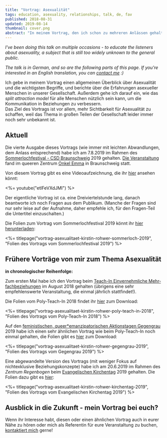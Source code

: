 ```yaml
---
title: "Vortrag: Asexualität"
tags: education, asexuality, relationships, talk, de, fav
published: 2018-08-31
updated: 2019-08-14
thumbnail: cover.png
abstract: "In meinem Vortrag, den ich schon zu mehreren Anlässen gehalten habe, gebe ich einen Überblick zum Thema Asexualität, zu den Erfahrungen asexueller Menschen und zum split attraction model."
---
```


*I've been doing this talk on multiple occasions - to educate the listeners about asexuality, a subject that is still too widely unknown to the general public.*  

*The talk is in German, and so are the following parts of this page. If you're interested in an English translation, you can [contact me](/about/) :)*

Ich gebe in meinem Vortrag einen allgemeinen Überblick über Asexualität und die wichtigsten Begriffe, und berichte über die Erfahrungen asexueller Menschen in unserer Gesellschaft. Außerdem gehe ich darauf ein, wie das *split attraction model* für alle Menschen nützlich sein kann, um die Kommunikation in Beziehungen zu verbessern.  
Das Ziel des Vortrags ist vor allem, mehr Sichtbarkeit für Asexualität zu schaffen, weil das Thema in großen Teilen der Gesellschaft leider immer noch sehr unbekannt ist.

## Aktuell

Die vierte Ausgabe dieses Vortrags (wie immer mit leichten Abwandlungen, dem Anlass entsprechend) habe ich am 7.8.2019 im Rahmen des [Sommerlochfestival - CSD Braunschweig](https://www.csd-braunschweig.de/) 2019 gehalten. [Die Veranstaltung](http://amazing-aces-bs.de/vortrag-sommerloch-2019/) fand im queeren Zentrum [Onkel Emma](https://onkel-emma.org/) in Braunschweig statt. 

Von diesem Vortrag gibt es eine Videoaufzeichnung, die ihr [hier](https://www.youtube.com/watch?v=etlFeVXdJMI) ansehen könnt:

<%= youtube("etlFeVXdJMI") %>

Der eigentliche Vortrag ist ca. eine Dreiviertelstunde lang, danach beantworte ich noch Fragen aus dem Publikum. (Manche der Fragen sind nur sehr leise auf der Aufnahme, daher empfehle ich, für den Fragen-Teil die Untertitel einzuschalten.)

Die Folien zum Vortrag vom Sommerlochfestival 2019 könnt ihr [hier herunterladen](vortrag-asexualitaet-kirstin-rohwer-sommerloch-2019.pdf):

<%= titlepage("vortrag-asexualitaet-kirstin-rohwer-sommerloch-2019", "Folien des Vortrags vom Sommerlochfestival 2019") %>

## Frühere Vorträge von mir zum Thema Asexualität

**in chronologischer Reihenfolge:**

Zum ersten Mal habe ich den Vortrag beim [Teach-In Einvernehmliche Mehr&shy;fach&shy;beziehungen](https://polyffm.wordpress.com/teach-in-2018/) im August 2018 gehalten (übrigens eine sehr empfehlenswerte Veranstaltung, die einmal jährlich stattfindet!).

Die Folien vom Poly-Teach-In 2018 findet ihr [hier](vortrag-asexualitaet-kirstin-rohwer-poly-teach-in-2018.pdf) zum Download:

<%= titlepage("vortrag-asexualitaet-kirstin-rohwer-poly-teach-in-2018", "Folien des Vortrags vom Poly-Teach-In 2018") %>

Auf den [feministischen, queer\*emanzipatorischen Aktionstagen Gegengrau](https://queerfems.blackblogs.org/category/gegengrau-2019/) 2019 habe ich einen sehr ähnlichen Vortrag wie beim Poly-Teach-In noch einmal gehalten, die Folien gibt es [hier](vortrag-asexualitaet-kirstin-rohwer-gegengrau-2019.pdf) zum Download:

<%= titlepage("vortrag-asexualitaet-kirstin-rohwer-gegengrau-2019", "Folien des Vortrags vom Gegengrau 2019") %>

Eine abgewandelte Version des Vortrags (mit weniger Fokus auf nichtexklusive Beziehungskonzepte) habe ich am 20.6.2019 im Rahmen des *Zentrum Regenbogen* beim [Evangelischen Kirchentag](http://www.kirchentag.de) 2019 gehalten. Die Folien dazu gibt es [hier](vortrag-asexualitaet-kirstin-rohwer-kirchentag-2019.pdf):

<%= titlepage("vortrag-asexualitaet-kirstin-rohwer-kirchentag-2019", "Folien des Vortrags vom Evangelischen Kirchentag 2019") %>

## Ausblick in die Zukunft - mein Vortrag bei euch?

Wenn ihr Interesse habt, diesen oder einen ähnlichen Vortrag auch in eurer Nähe zu hören oder mich als Referentin für eure Veranstaltung zu buchen, [kontaktiert mich](/about/) gerne!
